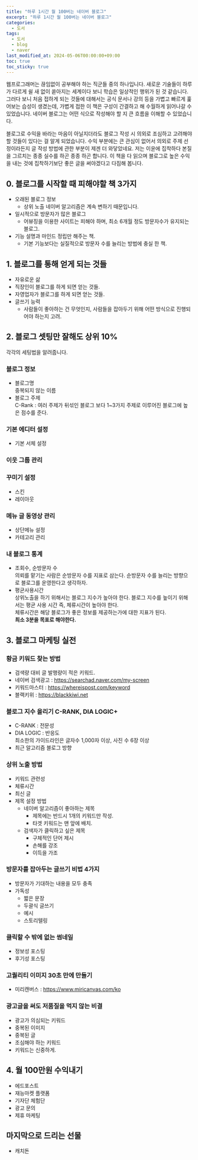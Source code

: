 ```yaml
---
title: "하루 1시간 월 100버는 네이버 블로그"
excerpt: "하루 1시간 월 100버는 네이버 블로그"
categories:
  - 도서
tags:
  - 도서
  - blog
  - naver
last_modified_at: 2024-05-06T00:00:00+09:00
toc: true
toc_sticky: true
---
```


웹프로그래머는 끊임없이 공부해야 하는 직군들 중의 하나입니다.
새로운 기술들이 하루가 다르게 쉴 새 없이 쏟아지는 세계이다 보니 학습은 일상적인 행위가 된 것 같습니다.
그러다 보니 처음 접하게 되는 것들에 대해서는 공식 문서나 강의 등을 가볍고 빠르게 훑어보는 습성이 생겼는데,
가볍게 접한 이 책은 구성이 간결하고 해 수월하게 읽어나갈 수 있었습니다.
네이버 블로그는 어떤 식으로 작성해야 할 지 큰 흐름을 이해할 수 있었습니다.

블로그로 수익을 바라는 마음이 아닐지더라도 블로그 작성 시 의외로 조심하고 고려해야 할 것들이 있다는 걸 알게 되었습니다.
수익 부분에는 큰 관심이 없어서 의외로 주제 선정이라든지 글 작성 방법에 관한 부분이 제겐 더 와닿았네요.
저는 이윤에 집착하다 본질을 그르치는 종종 실수를 하곤 종종 하곤 합니다.
이 책을 다 읽으며 블로그로 높은 수익을 내는 것에 집착하기보단 좋은 글을 써야겠다고 다짐해 봅니다.

## 0. 블로그를 시작할 때 피해야할 책 3가지

- 오래된 블로그 정보
  - 상위 노출 네이버 알고리즘은 계속 변하기 때문입니다.
- 일시적으로 방문자가 많은 블로그
  - 어뷰징을 이용한 사이트는 피해야 하며, 최소 6개월 정도 방문자수가 유지되는 블로그.
- 기능 설명과 마인드 정립만 해주는 책.
  - 기본 기능보다는 실질적으로 방문자 수를 늘리는 방법에 충실 한 책.

## 1. 블로그를 통해 얻게 되는 것들

- 자유로운 삶
- 직장인이 블로그를 하게 되면 얻는 것들.
- 자영업자가 블로그를 하게 되면 얻는 것들.
- 글쓰기 능력
  - 사람들이 좋아하는 건 무엇인지, 사람들을 잡아두기 위해 어떤 방식으로 진행되어야 하는지 고려.

## 2. 블로그 셋팅만 잘해도 상위 10%

각각의 세팅법을 알려줍니다.

### 블로그 정보

- 블로그명  
  중복되지 않는 이름
- 블로그 주제  
  C-Rank : 여러 주제가 뒤섞인 블로그 보다 1~3가지 주제로 이루어진 블로그에 높은 점수를 준다.

### 기본 에디터 설정

- 기본 서체 설정

### 이웃 그룹 관리

### 꾸미기 설정

- 스킨
- 레이아웃

### 메뉴 글 동영상 관리

- 상단메뉴 설정
- 카테고리 관리

### 내 블로그 통계

- 조회수, 순방문자 수  
  의뢰를 맡기는 사람은 순방문자 수를 지표로 삼는다. 순방문자 수를 늘리는 방향으로 블로그를 운영한다고 생각하자.
- 평균사용시간  
  상위노출을 하기 위해서는 블로그 지수가 높아야 한다. 블로그 지수를 높이기 위해서는 평균 사용 시간 즉, 체류시간이 높아야 한다.  
  체류시간은 해당 블로그가 좋은 정보를 제공하는가에 대한 지표가 된다.  
  **최소 3분을 목표로 해야한다.**

## 3. 블로그 마케팅 실전

### 황금 키워드 찾는 방법

- 검색량 대비 글 발행량이 적은 키워드.
- 네이버 검색광고 : https://searchad.naver.com/my-screen
- 키워드마스터 : https://whereispost.com/keyword
- 블랙키위 : https://blackkiwi.net

### 블로그 지수 올리기 C-RANK, DIA LOGIC+

- C-RANK : 전문성
- DIA LOGIC : 반응도  
  최소한의 가이드라인은 글자수 1,000자 이상, 사진 수 6장 이상
- 최근 알고리즘 블로그 방향

### 상위 노출 방법

- 키워드 관련성
- 체류시간
- 최신 글
- 제목 설정 방법
  - 네이버 알고리즘이 좋아하는 제목
    - 제목에는 반드시 1개의 키워드만 작성.
    - 타겟 키워드는 맨 앞에 배치.
  - 검색자가 클릭하고 싶은 제목
    - 구체적인 단어 제시
    - 손해를 강조
    - 이득을 가조

### 방문자를 잡아두는 글쓰기 비법 4가지

- 방문자가 기대하는 내용을 모두 충족
- 가독성
  - 짧은 문장
  - 두괄식 글쓰기
  - 예시
  - 스토리텔링

### 클릭할 수 밖에 없는 썸네일

- 정보성 포스팅
- 후기성 포스팅

### 고퀄리티 이미지 30초 만에 만들기

- 미리캔버스 : https://www.miricanvas.com/ko

### 광고글을 써도 저품질을 먹지 않는 비결

- 광고가 의심되는 키워드
- 중복된 이미지
- 중복된 글
- 조심해야 하는 키워드
- 키워드는 신중하게.

## 4. 월 100만원 수익내기

- 에드포스트
- 재능마켓 플랫폼
- 기자단 체험단
- 광고 문의
- 제휴 마케팅

## 마지막으로 드리는 선물

- 캐치돈
